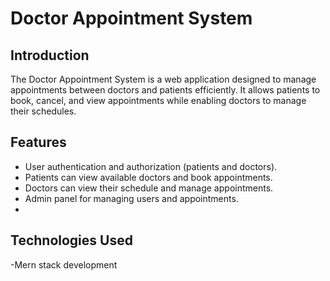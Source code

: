 # Doctor Appointment System

## Introduction
The Doctor Appointment System is a web application designed to manage appointments between doctors and patients efficiently. It allows patients to book, cancel, and view appointments while enabling doctors to manage their schedules.

## Features
- User authentication and authorization (patients and doctors).
- Patients can view available doctors and book appointments.
- Doctors can view their schedule and manage appointments.
- Admin panel for managing users and appointments.
- 
## Technologies Used
-Mern stack development
